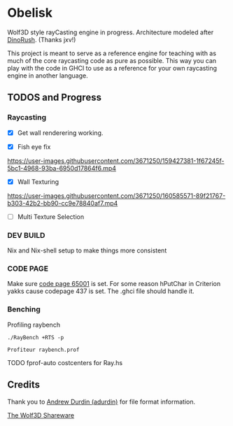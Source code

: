 # Obelisk

Wolf3D style rayCasting engine in progress. Architecture modeled after [DinoRush](https://github.com/jxv/dino-rush). (Thanks jxv!)

This project is meant to serve as a reference engine for teaching with as much of the core raycasting code as pure as possible. This way you can play with the code in GHCI to use as a reference for your own raycasting engine in another language.

## TODOS and Progress

### Raycasting

- [x] Get wall renderering working.

- [x] Fish eye fix

https://user-images.githubusercontent.com/3671250/159427381-1f67245f-5bc1-4968-93ba-6950d17864f6.mp4

- [x] Wall Texturing

https://user-images.githubusercontent.com/3671250/160585571-89f21767-b303-42b2-bb90-cc9e78840af7.mp4

- [ ] Multi Texture Selection




### DEV BUILD
Nix and Nix-shell setup to make things more consistent

### CODE PAGE

Make sure [code page 65001](https://stackoverflow.com/a/25373117) is set. For some reason hPutChar in Criterion yakks cause codepage 437 is set. The .ghci file should handle it.

### Benching

Profiling raybench
```
./RayBench +RTS -p
```
```
Profiteur raybench.prof
```

TODO fprof-auto costcenters for Ray.hs

## Credits

Thank you to [Andrew Durdin (adurdin)](https://moddingwiki.shikadi.net/wiki/GameMaps_Format) for file format information.

[The Wolf3D Shareware](http://www.areyep.com/RIPandMCS-OriginalWolf.html)
